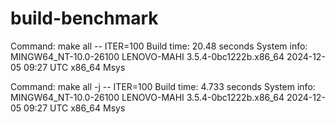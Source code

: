 # build-benchmark



Command: make all  -- ITER=100
Build time: 20.48 seconds
System info:
MINGW64_NT-10.0-26100 LENOVO-MAHI 3.5.4-0bc1222b.x86_64 2024-12-05 09:27 UTC x86_64 Msys

Command: make all  -j -- ITER=100
Build time: 4.733 seconds
System info:
MINGW64_NT-10.0-26100 LENOVO-MAHI 3.5.4-0bc1222b.x86_64 2024-12-05 09:27 UTC x86_64 Msys

